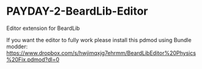 # PAYDAY-2-BeardLib-Editor
Editor extension for BeardLib

If you want the editor to fully work please install this pdmod using Bundle modder:
https://www.dropbox.com/s/hwjimqxjg7ehrmm/BeardLibEditor%20Physics%20Fix.pdmod?dl=0
